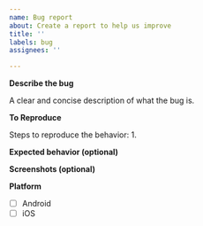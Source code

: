 ```yaml
---
name: Bug report
about: Create a report to help us improve
title: ''
labels: bug
assignees: ''

---
```


**Describe the bug**

A clear and concise description of what the bug is.

**To Reproduce**

Steps to reproduce the behavior:
1. 

**Expected behavior (optional)**


**Screenshots (optional)**


**Platform**
- [ ] Android
- [ ] iOS
